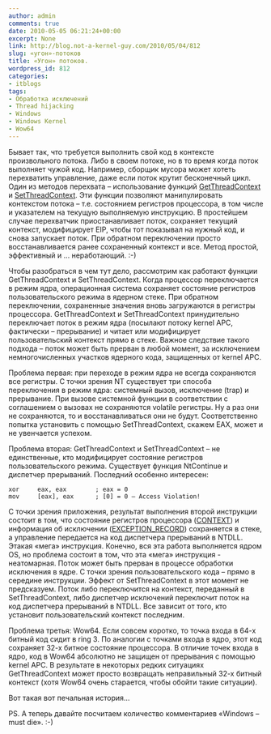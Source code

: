 ```yaml
---
author: admin
comments: true
date: 2010-05-05 06:21:24+00:00
excerpt: None
link: http://blog.not-a-kernel-guy.com/2010/05/04/812
slug: «угон»-потоков
title: «Угон» потоков.
wordpress_id: 812
categories:
- itblogs
tags:
- Обработка исключений
- Thread hijacking
- Windows
- Windows Kernel
- Wow64
---
```


Бывает так, что требуется выполнить свой код в контексте произвольного потока. Либо в своем потоке, но в то время когда поток выполняет чужой код. Например, сборщик мусора может хотеть перехватить управление, даже если поток крутит бесконечный цикл. Один из методов перехвата – использование функций [GetThreadContext](http://msdn.microsoft.com/en-us/library/ms679362%28VS.85%29.aspx) и [SetThreadContext](http://msdn.microsoft.com/en-us/library/ms680632%28v=VS.85%29.aspx). Эти функции позволяют манипулировать контекстом потока – т.е. состоянием регистров процессора, в том числе и указателем на текущую выполняемую инструкцию. В простейшем случае перехватчик приостанавливает поток, сохраняет текущий контекст, модифицирует EIP, чтобы тот показывал на нужный код, и снова запускает поток. При обратном переключении просто восстанавливается ранее сохраненный контекст и все. Метод простой, эффективный и … неработающий. :-)

<!-- more -->Чтобы разобраться в чем тут дело, рассмотрим как работают функции GetThreadContext и SetThreadContext. Когда процессор переключается в режим ядра, операционная система сохраняет состояние регистров пользовательского режима в ядерном стеке. При обратном переключении, сохраненные значения вновь загружаются в регистры процессора. GetThreadContext и SetThreadContext принудительно переключает поток в режим ядра (посылают потоку kernel APC, фактически – прерывание) и читает или модифицирует пользовательский контекст прямо в стеке. Важное следствие такого подхода – поток может быть прерван в любой момент, за исключением немногочисленных  участков ядерного кода, защищенных от kernel APC.

Проблема первая: при переходе в режим ядра не всегда сохраняются все регистры. С точки зрения NT существует три способа переключения в режим ядра: системный вызов, исключение (trap) и прерывание. При вызове системной функции  в соответствии с соглашением о вызовах не сохраняются volatile регистры. Ну а раз они не сохраняются, то и восстанавливаться они не будут. Соответственно попытка установить с помощью SetThreadContext, скажем EAX, может и не увенчается успехом.

Проблема вторая: GetThreadContext и SetThreadContext – не единственные, кто модифицирует состояние регистров пользовательского режима. Существует функция NtContinue и диспетчер прерываний. Последний особенно интересен:



```no-highlight
xor 	eax, eax		; eax = 0
mov 	[eax], eax		; [0] = 0 – Access Violation!
```



С точки зрения приложения, результат выполнения второй инструкции состоит в том, что состояние регистров процессора ([CONTEXT](http://msdn.microsoft.com/en-us/library/ms679284%28v=VS.85%29.aspx)) и информация об исключении ([EXCEPTION_RECORD](http://msdn.microsoft.com/en-us/library/aa363082%28VS.85%29.aspx)) сохраняется в стеке, а управление передается на код диспетчера прерываний в NTDLL. Этакая «мега» инструкция. Конечно, вся эта работа выполняется ядром OS, но проблема состоит в том, что эта «мега» инструкция - неатомарная. Поток может быть прерван в процессе обработки исключения в ядре. С точки зрения пользовательского кода – прямо в середине инструкции. Эффект от SetThreadContext в этот момент не предсказуем. Поток либо переключится на контекст, переданный в SetThreadContext, либо диспетчер исключений переключит поток на код диспетчера прерываний в NTDLL. Все зависит от того, кто установит пользовательский контекст последним.

Проблема третья: Wow64. Если совсем коротко, то точка входа в 64-х битный код сидит в ring 3. По аналогии с точками входа в ядро, этот код сохраняет 32-х битное состояние процессора. В отличие точек входа в ядро, код в Wow64 абсолютно не защищен от прерывания с помощью kernel APC. В результате в некоторых редких ситуациях GetThreadContext может просто возвращать неправильный 32-х битный контекст (хотя Wow64 очень старается, чтобы обойти такие ситуации).

Вот такая вот печальная история…

PS. А теперь давайте посчитаем количество комментариев «Windows – must die». :-)
